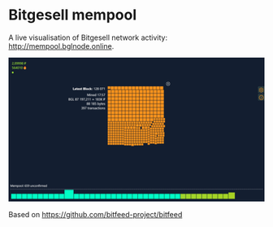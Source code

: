 # Bitgesell mempool

A live visualisation of Bitgesell network activity: http://mempool.bglnode.online.

![Bitgesell](screenshot.jpg)

Based on https://github.com/bitfeed-project/bitfeed
